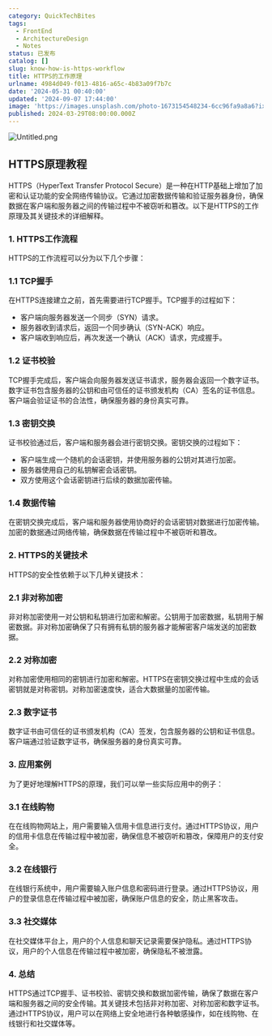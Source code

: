 ```yaml
---
category: QuickTechBites
tags:
  - FrontEnd
  - ArchitectureDesign
  - Notes
status: 已发布
catalog: []
slug: know-how-is-https-workflow
title: HTTPS的工作原理
urlname: 4984d049-f013-4816-a65c-4b83a09f7b7c
date: '2024-05-31 00:40:00'
updated: '2024-09-07 17:44:00'
image: 'https://images.unsplash.com/photo-1673154548234-6cc96fa9a8a6?ixlib=rb-4.0.3&q=85&fm=jpg&crop=entropy&cs=srgb'
published: 2024-03-29T08:00:00.000Z
---
```


![Untitled.png](https://prod-files-secure.s3.us-west-2.amazonaws.com/5d24fe63-e567-4804-86f9-9fdc62e13082/2950c759-0255-4c0a-becc-122aae8c82c0/Untitled.png?X-Amz-Algorithm=AWS4-HMAC-SHA256&X-Amz-Content-Sha256=UNSIGNED-PAYLOAD&X-Amz-Credential=ASIAZI2LB466VRC7WLQR%2F20250413%2Fus-west-2%2Fs3%2Faws4_request&X-Amz-Date=20250413T054134Z&X-Amz-Expires=3600&X-Amz-Security-Token=IQoJb3JpZ2luX2VjEG0aCXVzLXdlc3QtMiJHMEUCIQDYBem0rHsQFjuxEn2%2FIeSS39TLlhfVhcA9Thq%2BeaRSKgIgUWvvdLgUko27m5%2FBxXnspzUB6oUc02%2B2K2NGpYiINIAqiAQI5v%2F%2F%2F%2F%2F%2F%2F%2F%2F%2FARAAGgw2Mzc0MjMxODM4MDUiDO438dJ6fDp%2B8j%2FJaSrcA36Xkoml0OnXNhyQ%2B14Cfz%2BlZnyeMtqRiqO2QKVjT6jPlGKBuOjP8CqNhLQKazpPYXr3iu9f4Wl6ccXuRfWXRqZ9urSMjz60gGGvqrfqaked9MYIfeP4elwHfbxUEFBcA4k9jouGcC1dhj28e1Qb%2FzPR3lMEwotwYGgGgiofptMWKEriqleqjQe08uecOGOkn%2Fl4fK6NK58aB6iShB1pq%2FSv%2Fp1exuafJxskg8LyZANuZp6Z2g26ElK6wA86TnGFRa1SMmcKfiB%2FpF%2BD5k%2Bjec7SIsxfERVHVLRhM20nl8eIg4%2FacgZT7xBkqgkILEUWuOMMidMvCmfxyjHgFmEUEafJpR1Pl1opYUVeAqV9mkwEegAMgbfoELCgiwyO0lHR6yTDi%2B0SM24Tc3TUEDZM9VE7qwKVJIYt8b7tVUEvqxm5ZYczaKKjTmEOvsdKODBgLTN2Lc0nBUgDp9Ek4%2Bob0Ng%2BHItX8Cq9HgWRSgZ2IU2TO%2B7O%2Bw3r9y%2F%2FMixM%2Fdg7epcENeWwkTqcOEIWutvBW1Nh51YfpQKjM3YoWwI18LkIkp76d6vqDJWmv%2FlfDLxzxSkF%2F8lhW55QylMsGifOQW2h6C%2B7QpKGlSC5SXFr3bYwT1JgIIaCKfVf8ASuMMiM7b8GOqUBln26tbgRlS36pq5HOQ6r8d41iZlIc8fnD7B53KMEz5GN6epyB6p2zJvvacaLAkH%2BDLCS2u4yR8p2roWl0hL%2Bv8U6eV9wrY1pbWtCZwSKWw6wXvJMcfZq%2FOknvouGFAOKaYxpQpAo1pNzDJWi1lM8Sa%2FD9e8ZEKWBy7iTqPbVp3JQawXtGMkUdR2j0ptVAcM9XM5Sg35MSlzvlLVRUaYoAf7B2bEX&X-Amz-Signature=ac19e1b848d4b46a1ba60de3ba73a8cd5d099aada872f4fe892e29f9db0b1008&X-Amz-SignedHeaders=host&x-id=GetObject)


## HTTPS原理教程


HTTPS（HyperText Transfer Protocol Secure）是一种在HTTP基础上增加了加密和认证功能的安全网络传输协议。它通过加密数据传输和验证服务器身份，确保数据在客户端和服务器之间的传输过程中不被窃听和篡改。以下是HTTPS的工作原理及其关键技术的详细解释。


### 1. HTTPS工作流程


HTTPS的工作流程可以分为以下几个步骤：


### 1.1 TCP握手


在HTTPS连接建立之前，首先需要进行TCP握手。TCP握手的过程如下：

- 客户端向服务器发送一个同步（SYN）请求。
- 服务器收到请求后，返回一个同步确认（SYN-ACK）响应。
- 客户端收到响应后，再次发送一个确认（ACK）请求，完成握手。

### 1.2 证书校验


TCP握手完成后，客户端会向服务器发送证书请求，服务器会返回一个数字证书。数字证书包含服务器的公钥和由可信任的证书颁发机构（CA）签名的证书信息。客户端会验证证书的合法性，确保服务器的身份真实可靠。


### 1.3 密钥交换


证书校验通过后，客户端和服务器会进行密钥交换。密钥交换的过程如下：

- 客户端生成一个随机的会话密钥，并使用服务器的公钥对其进行加密。
- 服务器使用自己的私钥解密会话密钥。
- 双方使用这个会话密钥进行后续的数据加密传输。

### 1.4 数据传输


在密钥交换完成后，客户端和服务器使用协商好的会话密钥对数据进行加密传输。加密的数据通过网络传输，确保数据在传输过程中不被窃听和篡改。


### 2. HTTPS的关键技术


HTTPS的安全性依赖于以下几种关键技术：


### 2.1 非对称加密


非对称加密使用一对公钥和私钥进行加密和解密。公钥用于加密数据，私钥用于解密数据。非对称加密确保了只有拥有私钥的服务器才能解密客户端发送的加密数据。


### 2.2 对称加密


对称加密使用相同的密钥进行加密和解密。HTTPS在密钥交换过程中生成的会话密钥就是对称密钥。对称加密速度快，适合大数据量的加密传输。


### 2.3 数字证书


数字证书由可信任的证书颁发机构（CA）签发，包含服务器的公钥和证书信息。客户端通过验证数字证书，确保服务器的身份真实可靠。


### 3. 应用案例


为了更好地理解HTTPS的原理，我们可以举一些实际应用中的例子：


### 3.1 在线购物


在在线购物网站上，用户需要输入信用卡信息进行支付。通过HTTPS协议，用户的信用卡信息在传输过程中被加密，确保信息不被窃听和篡改，保障用户的支付安全。


### 3.2 在线银行


在线银行系统中，用户需要输入账户信息和密码进行登录。通过HTTPS协议，用户的登录信息在传输过程中被加密，确保账户信息的安全，防止黑客攻击。


### 3.3 社交媒体


在社交媒体平台上，用户的个人信息和聊天记录需要保护隐私。通过HTTPS协议，用户的个人信息在传输过程中被加密，确保隐私不被泄露。


### 4. 总结


HTTPS通过TCP握手、证书校验、密钥交换和数据加密传输，确保了数据在客户端和服务器之间的安全传输。其关键技术包括非对称加密、对称加密和数字证书。通过HTTPS协议，用户可以在网络上安全地进行各种敏感操作，如在线购物、在线银行和社交媒体等。

